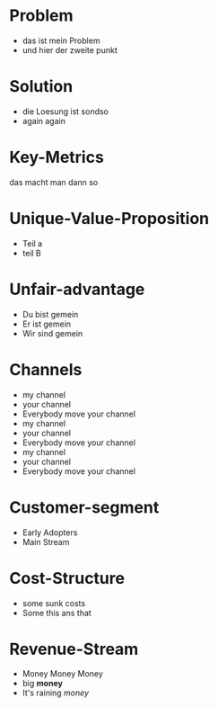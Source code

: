# Problem
- das ist mein Problem 
- und hier der zweite punkt

# Solution
- die Loesung ist sondso 
- again again

# Key-Metrics
das macht man dann so

# Unique-Value-Proposition
* Teil a
* teil B

# Unfair-advantage
- Du bist gemein
- Er ist gemein 
- Wir sind gemein

# Channels
- my channel
- your channel
- Everybody move your channel
- my channel
- your channel
- Everybody move your channel
- my channel
- your channel
- Everybody move your channel

# Customer-segment
- Early Adopters
- Main Stream

# Cost-Structure
- some sunk costs
- Some this ans that

# Revenue-Stream
- Money Money Money
- big **money**
- It's raining _money_
